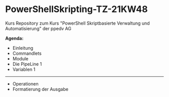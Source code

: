 # PowerShellSkripting-TZ-21KW48
Kurs Repository zum Kurs "PowerShell Skriptbasierte Verwaltung und Automatisierung" der ppedv AG

**Agenda:**
- Einleitung
- Commandlets
- Module
- Die PipeLine 1
- Variablen 1
---
- Operationen 
- Formatierung der Ausgabe

